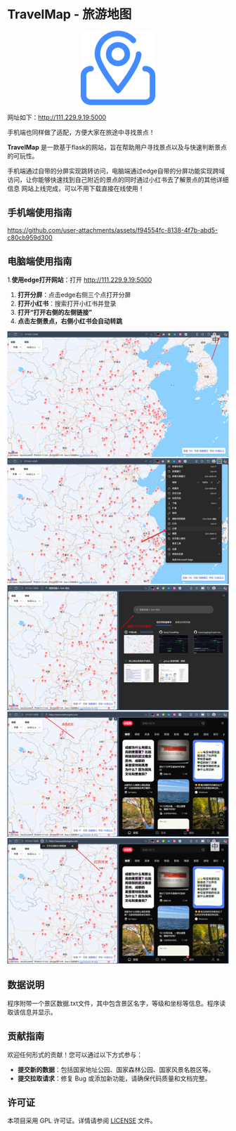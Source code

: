 
# TravelMap - 旅游地图

<div align=center>
<img src="https://github.com/liaanj/TravelMap/blob/main/doc/travelmap.png" width="170px">
</div>
<p></p><p></p>

网址如下：http://111.229.9.19:5000

手机端也同样做了适配，方便大家在旅途中寻找景点！

**TravelMap** 是一款基于flask的网站，旨在帮助用户寻找景点以及与快速判断景点的可玩性。

手机端通过自带的分屏实现跳转访问，电脑端通过edge自带的分屏功能实现跨域访问，让你能够快速找到自己附近的景点的同时通过小红书去了解景点的其他详细信息
网站上线完成，可以不用下载直接在线使用！

## 手机端使用指南

https://github.com/user-attachments/assets/f94554fc-8138-4f7b-abd5-c80cb959d300

## 电脑端使用指南
1.**使用edge打开网站**：打开 http://111.229.9.19:5000
1. **打开分屏**：点击edge右侧三个点打开分屏
2. **打开小红书**：搜索打开小红书并登录
3. **打开“打开右侧的左侧链接”**
4. **点击左侧景点，右侧小红书会自动转跳**

<img src="https://github.com/liaanj/TravelMap/blob/main/doc/1759336432594.png">
<img src="https://github.com/liaanj/TravelMap/blob/main/doc/Snipaste_2025-10-02_00-34-22.png" >
<img src="https://github.com/liaanj/TravelMap/blob/main/doc/Snipaste_2025-10-02_00-37-06.png" >
<img src="https://github.com/liaanj/TravelMap/blob/main/doc/Snipaste_2025-10-02_00-37-54.png" >
<img src="https://github.com/liaanj/TravelMap/blob/main/doc/Snipaste_2025-10-02_00-38-41.png" >



## 数据说明

程序附带一个景区数据.txt文件，其中包含景区名字，等级和坐标等信息。程序读取该信息并显示。

## 贡献指南

欢迎任何形式的贡献！您可以通过以下方式参与：

- **提交新的数据**：包括国家地址公园、国家森林公园、国家风景名胜区等。
- **提交拉取请求**：修复 Bug 或添加新功能，请确保代码质量和文档完整。


## 许可证

本项目采用 GPL 许可证。详情请参阅 [LICENSE](https://github.com/liaanj/TravelMap/blob/main/LICENSE) 文件。

